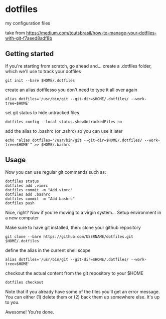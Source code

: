 # dotfiles
my configuration files

take from https://medium.com/toutsbrasil/how-to-manage-your-dotfiles-with-git-f7aeed8adf8b

## Getting started

If you're starting from scratch, go ahead and… create a .dotfiles folder, which we'll use to track your dotfiles

    git init --bare $HOME/.dotfiles

create an alias dotfilesso you don't need to type it all over again

    alias dotfiles='/usr/bin/git --git-dir=$HOME/.dotfiles/ --work-tree=$HOME'

set git status to hide untracked files

    dotfiles config --local status.showUntrackedFiles no

add the alias to .bashrc (or .zshrc) so you can use it later

    echo "alias dotfiles='/usr/bin/git --git-dir=$HOME/.dotfiles/ --work-tree=$HOME'" >> $HOME/.bashrc

## Usage

Now you can use regular git commands such as:

    dotfiles status
    dotfiles add .vimrc
    dotfiles commit -m "Add vimrc"
    dotfiles add .bashrc
    dotfiles commit -m "Add bashrc"
    dotfiles push

Nice, right? Now if you're moving to a virgin system…
Setup environment in a new computer

Make sure to have git installed, then:
clone your github repository

    git clone --bare https://github.com/USERNAME/dotfiles.git $HOME/.dotfiles

define the alias in the current shell scope

    alias dotfiles='/usr/bin/git --git-dir=$HOME/.dotfiles/ --work-tree=$HOME'

checkout the actual content from the git repository to your $HOME

    dotfiles checkout

Note that if you already have some of the files you'll get an error message. You can either (1) delete them or (2) back them up somewhere else. It's up to you.

Awesome! You’re done.
